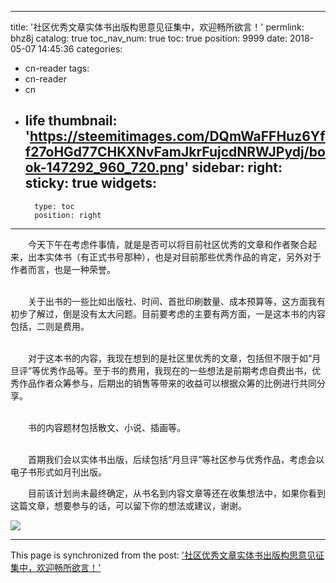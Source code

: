 
---
title: '社区优秀文章实体书出版构思意见征集中，欢迎畅所欲言！'
permlink: bhz8j
catalog: true
toc_nav_num: true
toc: true
position: 9999
date: 2018-05-07 14:45:36
categories:
- cn-reader
tags:
- cn-reader
- cn
- life
thumbnail: 'https://steemitimages.com/DQmWaFFHuz6Yff27oHGd77CHKXNvFamJkrFujcdNRWJPydj/book-147292_960_720.png'
sidebar:
    right:
        sticky: true
widgets:
    -
        type: toc
        position: right
---


<html>
<p>　　今天下午在考虑件事情，就是是否可以将目前社区优秀的文章和作者聚合起来，出本实体书（有正式书号那种），也是对目前那些优秀作品的肯定，另外对于作者而言，也是一种荣誉。<br>
&nbsp;</p>
<p>　　关于出书的一些比如出版社、时间、首批印刷数量、成本预算等，这方面我有初步了解过，倒是没有太大问题。目前要考虑的主要有两方面，一是这本书的内容包括，二则是费用。<br>
&nbsp;</p>
<p>　　对于这本书的内容，我现在想到的是社区里优秀的文章，包括但不限于如“月旦评”等优秀作品等。至于书的费用，我现在的一些想法是前期考虑自费出书，优秀作品作者众筹参与，后期出的销售等带来的收益可以根据众筹的比例进行共同分享。<br>
&nbsp;</p>
<p>　　书的内容题材包括散文、小说、插画等。</p>
<p><br>
　　首期我们会以实体书出版，后续包括“月旦评”等社区参与优秀作品，考虑会以电子书形式如月刊出版。<br>
</p>
<p>　　目前该计划尚未最终确定，从书名到内容文章等还在收集想法中，如果你看到这篇文章，想要参与的话，可以留下你的想法或建议，谢谢。</p>
<p><img src="https://steemitimages.com/DQmWaFFHuz6Yff27oHGd77CHKXNvFamJkrFujcdNRWJPydj/book-147292_960_720.png"/><br>
</p>
</html>

- - -

This page is synchronized from the post: ['社区优秀文章实体书出版构思意见征集中，欢迎畅所欲言！'](https://steemit.com/@rivalhw/bhz8j)
